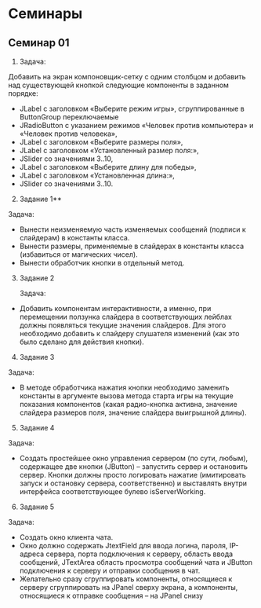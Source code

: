 # Семинары
## Семинар 01 
1. Задача: 

Добавить на экран компоновщик-сетку с одним столбцом и
добавить над существующей кнопкой следующие компоненты в заданном
порядке: 
    
* JLabel с заголовком «Выберите режим игры», сгруппированные
в ButtonGroup переключаемые
* JRadioButton с указанием режимов «Человек
против компьютера» и «Человек против человека», 
* JLabel с заголовком
«Выберите размеры поля», 
* JLabel с заголовком «Установленный размер
поля:», 
* JSlider со значениями 3..10, 
* JLabel с заголовком «Выберите длину
для победы», 
* JLabel с заголовком «Установленная длина:», 
* JSlider со значениями 3..10.

2. Задание 1**
   
Задача: 
* Вынести неизменяемую часть изменяемых сообщений (подписи к слайдерам)
   в константы класса. 
* Вынести размеры, применяемые в слайдерах в константы класса
   (избавиться от магических чисел). 
* Вынести обработчик кнопки в отдельный метод.

3. Задание 2
   
   Задача: 
* Добавить компонентам интерактивности,
   а именно, при перемещении ползунка слайдера
   в соответствующих лейблах должны появляться текущие
   значения слайдеров. Для этого необходимо добавить
   к слайдеру слушателя изменений (как это было сделано
   для действия кнопки).

4. Задание 3

Задача: 
* В методе обработчика нажатия кнопки необходимо
заменить константы в аргументе вызова метода старта игры
на текущие показания компонентов (какая радио-кнопка
активна, значение слайдера размеров поля, значение
слайдера выигрышной длины).

5. Задание 4

Задача: 
* Создать простейшее окно управления сервером (по сути, любым),
содержащее две кнопки (JButton) – запустить сервер и остановить сервер.
Кнопки должны просто логировать нажатие (имитировать запуск и
остановку сервера, соответственно) и выставлять внутри интерфейса
соответствующее булево isServerWorking.

6. Задание 5

Задача: 
* Создать окно клиента чата. 
* Окно должно содержать JtextField
   для ввода логина, пароля, IP-адреса сервера, порта подключения
   к серверу, область ввода сообщений, JTextArea область просмотра
   сообщений чата и JButton подключения к серверу и отправки сообщения
   в чат. 
* Желательно сразу сгруппировать компоненты, относящиеся
   к серверу сгруппировать на JPanel сверху экрана, а компоненты,
   относящиеся к отправке сообщения – на JPanel снизу